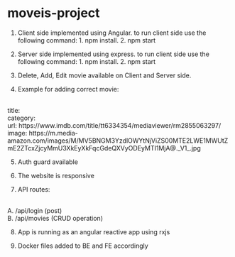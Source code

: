# moveis-project
1. Client side implemented using Angular.
to run client side use the following command: 1. npm install. 2. npm start

2. Server side implemented using express.
to run client side use the following command: 1. npm install. 2. npm start

3. Delete, Add, Edit movie available on Client and Server side.

4. Example for adding correct movie: 
  <br />
title: <any>
  <br />
category: <from dropdown>
  <br />
url: https://www.imdb.com/title/tt6334354/mediaviewer/rm2855063297/
  <br />
image: https://m.media-amazon.com/images/M/MV5BNGM3YzdlOWYtNjViZS00MTE2LWE1MWUtZmE2ZTcxZjcyMmU3XkEyXkFqcGdeQXVyODEyMTI1MjA@._V1_.jpg

5. Auth guard available

6. The website is responsive

7. API routes: 
<br />
A. /api/login (post)
<br />
B. /api/movies (CRUD operation)

8. App is running as an angular reactive app using rxjs

9. Docker files added to BE and FE accordingly
